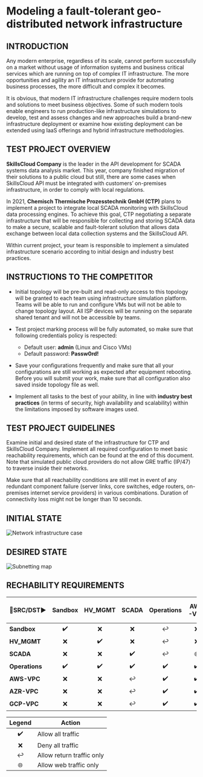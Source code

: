 # Modeling a fault-tolerant geo-distributed network infrastructure

## INTRODUCTION
Any modern enterprise, regardless of its scale, cannot perform successfully on a market without usage of information systems and business critical services which are running on top of complex IT infrastructure. The more opportunities and agility an IT infrastructure provide for automating business processes, the more difficult and complex it becomes.

It is obvious, that modern IT infrastructure challenges require modern tools and solutions to meet business objectives. Some of such modern tools enable engineers to run production-like infrastructure simulations to develop, test and assess changes and new approaches build a brand-new infrastructure deployment or examine how existing deployment can be extended using IaaS offerings and hybrid infrastructure methodologies.

## TEST PROJECT OVERVIEW
**SkillsCloud Company** is the leader in the API development for SCADA systems data analysis market. This year, company finished migration of their solutions to a public cloud but still, there are some cases when SkillsCloud API must be integrated with customers’ on-premises infrastructure, in order to comply with local regulations.

In 2021, **Chemisch Thermische Prozesstechnik GmbH (CTP)** plans to implement a project to integrate local SCADA monitoring with SkillsCloud data processing engines. To achieve this goal, CTP negotiating a separate infrastructure that will be responsible for collecting and storing SCADA data to make a secure, scalable and fault-tolerant solution that allows data exchange between local data collection systems and the SkillsCloud API.

Within current project, your team is responsible to implement a simulated infrastructure scenario according to initial design and industry best practices.

## INSTRUCTIONS TO THE COMPETITOR
*	Initial topology will be pre-built and read-only access to this topology will be granted to each team using infrastructure simulation platform. Teams will be able to run and configure VMs but will not be able to change topology layout. All ISP devices will be running on the separate shared tenant and will not be accessible by teams.

*	Test project marking process will be fully automated, so make sure that following credentials policy is respected:
    * Default user: **admin** (Linux and Cisco VMs)
    * Default password: **Passw0rd!**

*	Save your configurations frequently and make sure that all your configurations are still working as expected after equipment rebooting. Before you will submit your work, make sure that all configuration also saved inside topology file as well.

*	Implement all tasks to the best of your ability, in line with **industry best practices** (in terms of security, high availability and scalability) within the limitations imposed by software images used.


## TEST PROJECT GUIDELINES
Examine initial and desired state of the infrastructure for CTP and SkillsCloud Company. Implement all required configuration to meet basic reachability requirements, which can be found at the end of this document. Note that simulated public cloud providers do not allow GRE traffic (IP/47) to traverse inside their networks.

Make sure that all reachability conditions are still met in event of any redundant component failure (server links, core switches, edge routers, on-premises internet service providers) in various combinations.  Duration of connectivity loss might not be longer than 10 seconds. 

## INITIAL STATE
![Network infrastructure case](diagrams/initial_state.png)

## DESIRED STATE
![Subnetting map](diagrams/desired_state.png)

## RECHABILITY REQUIREMENTS

|:arrow_down_small:SRC/DST:arrow_forward:|Sandbox|HV_MGMT|SCADA|Operations|AWS-VPC|AZR-VPC|GCP-VPC|Cloudflare|
|----------|:-----:|:-----:|:---:|:--------:|:-----:|:-----:|:-----:|:-----:|
|**Sandbox**   |:heavy_check_mark:|:x:|:x:|:leftwards_arrow_with_hook:|:x:|:x:|:x:|:globe_with_meridians:|
|**HV_MGMT**   |:x:|:heavy_check_mark:|:x:|:leftwards_arrow_with_hook:|:x:|:x:|:x:|:x:|
|**SCADA**     |:x:|:x:|:heavy_check_mark:|:leftwards_arrow_with_hook:|:globe_with_meridians:|:globe_with_meridians:|:globe_with_meridians:|:x:|
|**Operations**|:heavy_check_mark:|:heavy_check_mark:|:heavy_check_mark:|:heavy_check_mark:|:heavy_check_mark:|:heavy_check_mark:|:heavy_check_mark:|:heavy_check_mark:|
|**AWS-VPC**   |:x:|:x:|:leftwards_arrow_with_hook:|:heavy_check_mark:|:heavy_check_mark:|:heavy_check_mark:|:heavy_check_mark:|:globe_with_meridians:|
|**AZR-VPC**   |:x:|:x:|:leftwards_arrow_with_hook:|:heavy_check_mark:|:heavy_check_mark:|:heavy_check_mark:|:heavy_check_mark:|:globe_with_meridians:|
|**GCP-VPC**   |:x:|:x:|:leftwards_arrow_with_hook:|:heavy_check_mark:|:heavy_check_mark:|:heavy_check_mark:|:heavy_check_mark:|:globe_with_meridians:|

|Legend|Action|
|:---:|-----|
|:heavy_check_mark:|Allow all traffic|
|:x:|Deny all traffic|
|:leftwards_arrow_with_hook:|Allow return traffic only|
|:globe_with_meridians:|Allow web traffic only|
